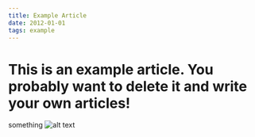 ```yaml
---
title: Example Article
date: 2012-01-01
tags: example
---
```


# This is an example article. You probably want to delete it and write your own articles!

something
![alt text](http://i.imgur.com/EZdSNjv.jpg "Title")
